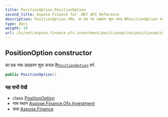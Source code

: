 ```yaml
---
title: PositionOption.PositionOption
second_title: Aspose.Finance for .NET API Reference
description: PositionOption नर्मत. क एक नय उदहरण शुरू करत हैPositionOption वर्ग.
type: docs
weight: 10
url: /hi/net/aspose.finance.ofx.investment/positionoption/positionoption/
---
```

## PositionOption constructor

का एक नया उदाहरण शुरू करता है[`PositionOption`](../) वर्ग.

```csharp
public PositionOption()
```

### यह सभी देखें

* class [PositionOption](../)
* नाम स्थान [Aspose.Finance.Ofx.Investment](../../positionoption/)
* सभा [Aspose.Finance](../../../)



